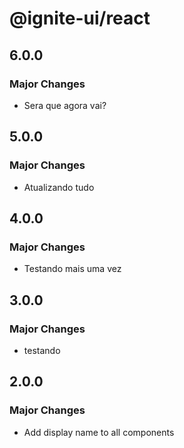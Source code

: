 # @ignite-ui/react

## 6.0.0

### Major Changes

- Sera que agora vai?

## 5.0.0

### Major Changes

- Atualizando tudo

## 4.0.0

### Major Changes

- Testando mais uma vez

## 3.0.0

### Major Changes

- testando

## 2.0.0

### Major Changes

- Add display name to all components
